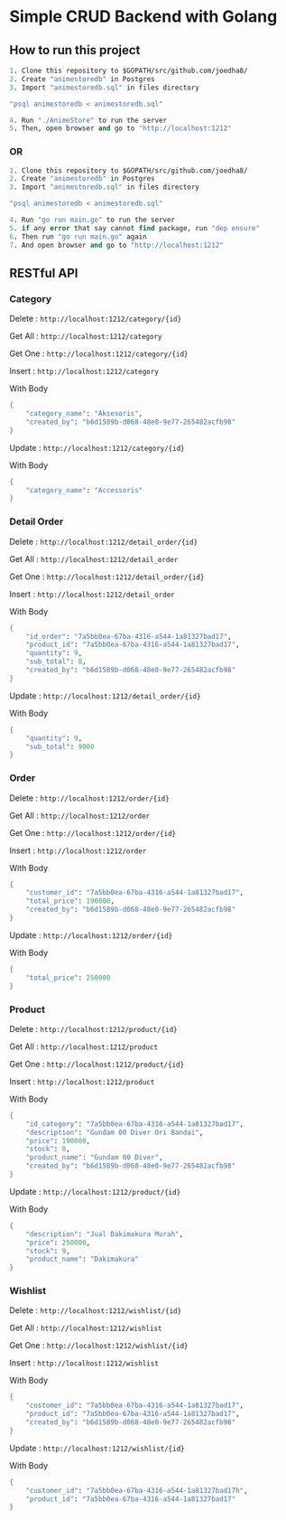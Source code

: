 # Simple CRUD Backend with Golang

## How to run this project

```scheme
1. Clone this repository to $GOPATH/src/github.com/joedha8/
2. Create "animestoredb" in Postgres
3. Import "animestoredb.sql" in files directory

"psql animestoredb < animestoredb.sql"

4. Run "./AnimeStore" to run the server
5. Then, open browser and go to "http://localhost:1212"
```

### OR

```scheme
1. Clone this repository to $GOPATH/src/github.com/joedha8/
2. Create "animestoredb" in Postgres
3. Import "animestoredb.sql" in files directory

"psql animestoredb < animestoredb.sql"

4. Run "go run main.go" to run the server
5. if any error that say cannot find package, run "dep ensure"
6. Then run "go run main.go" again
7. And open browser and go to "http://localhost:1212"
```

## RESTful API

### Category

Delete  : `http://localhost:1212/category/{id}`

Get All : `http://localhost:1212/category`

Get One : `http://localhost:1212/category/{id}`

Insert  : `http://localhost:1212/category`

With Body

```scheme
{
	"category_name": "Aksesoris",
	"created_by": "b6d1589b-d068-48e0-9e77-265482acfb98"
}
```

Update  : `http://localhost:1212/category/{id}`

With Body

```scheme
{
	"category_name": "Accessoris"
}
```

### Detail Order

Delete  : `http://localhost:1212/detail_order/{id}`

Get All : `http://localhost:1212/detail_order`

Get One : `http://localhost:1212/detail_order/{id}`

Insert  : `http://localhost:1212/detail_order`

With Body

```scheme
{
	"id_order": "7a5bb0ea-67ba-4316-a544-1a81327bad17",
	"product_id": "7a5bb0ea-67ba-4316-a544-1a81327bad17",
	"quantity": 9,
	"sub_total": 8,
	"created_by": "b6d1589b-d068-48e0-9e77-265482acfb98"
}
```

Update  : `http://localhost:1212/detail_order/{id}`

With Body

```scheme
{
	"quantity": 9,
	"sub_total": 9000
}
```

### Order

Delete  : `http://localhost:1212/order/{id}`

Get All : `http://localhost:1212/order`

Get One : `http://localhost:1212/order/{id}`

Insert  : `http://localhost:1212/order`

With Body

```scheme
{
	"customer_id": "7a5bb0ea-67ba-4316-a544-1a81327bad17",
	"total_price": 190000,
	"created_by": "b6d1589b-d068-48e0-9e77-265482acfb98"
}
```

Update  : `http://localhost:1212/order/{id}`

With Body

```scheme
{
	"total_price": 250000
}
```

### Product

Delete  : `http://localhost:1212/product/{id}`

Get All : `http://localhost:1212/product`

Get One : `http://localhost:1212/product/{id}`

Insert  : `http://localhost:1212/product`

With Body

```scheme
{
	"id_category": "7a5bb0ea-67ba-4316-a544-1a81327bad17",
	"description": "Gundam 00 Diver Ori Bandai",
	"price": 190000,
	"stock": 8,
	"product_name": "Gundam 00 Diver",
	"created_by": "b6d1589b-d068-48e0-9e77-265482acfb98"
}
```

Update  : `http://localhost:1212/product/{id}`

With Body

```scheme
{
	"description": "Jual Dakimakura Murah",
	"price": 250000,
	"stock": 9,
	"product_name": "Dakimakura"
}
```

### Wishlist

Delete  : `http://localhost:1212/wishlist/{id}`

Get All : `http://localhost:1212/wishlist`

Get One : `http://localhost:1212/wishlist/{id}`

Insert  : `http://localhost:1212/wishlist`

With Body

```scheme
{
	"customer_id": "7a5bb0ea-67ba-4316-a544-1a81327bad17",
	"product_id": "7a5bb0ea-67ba-4316-a544-1a81327bad17",
	"created_by": "b6d1589b-d068-48e0-9e77-265482acfb98"
}
```

Update  : `http://localhost:1212/wishlist/{id}`

With Body

```scheme
{
	"customer_id": "7a5bb0ea-67ba-4316-a544-1a81327bad17h",
	"product_id": "7a5bb0ea-67ba-4316-a544-1a81327bad17"
}
```